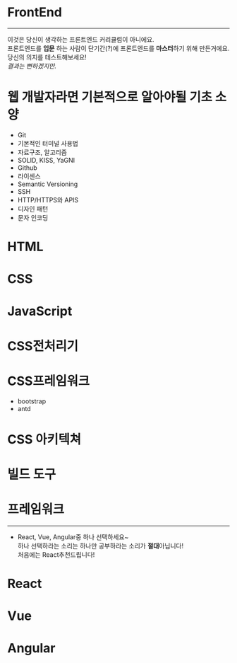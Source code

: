 # FrontEnd
---

 이것은 당신이 생각하는 프론트엔드 커리큘럼이 아니에요. <br>
프론트엔드를 **입문** 하는 사람이  단기간(?)에 프론트엔드를 **마스터**하기 위해 만든거에요.<br>
당신의 의지를 테스트해보세요!  <br>
<i>결과는 뻔하겠지만.</i>



# 웹 개발자라면 기본적으로 알아야될 기초 소양
- Git
- 기본적인 터미널 사용법
- 자료구조, 알고리즘
- SOLID, KISS, YaGNI
- Github
- 라이센스
- Semantic Versioning
- SSH
- HTTP/HTTPS와 APIS
- 디자인 패턴
- 문자 인코딩



# HTML




# CSS




# JavaScript


# CSS전처리기

# CSS프레임워크
- bootstrap
- antd

# CSS 아키텍쳐

# 빌드 도구



# 프레임워크
---
- React, Vue, Angular중 하나 선택하세요~ <br> 하나 선택하라는 소리는 하나만 공부하라는 소리가 **절대**아닙니다! <br> 처음에는 React추천드립니다!

# React

# Vue

# Angular
